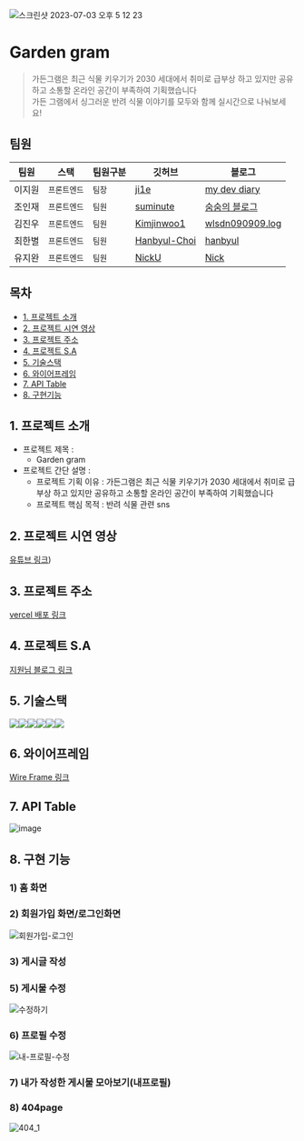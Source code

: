 
![스크린샷 2023-07-03 오후 5 12 23](https://github.com/garden-gram/FEgarden-gram/assets/108923582/6a00748f-d327-42f1-8d66-0a1d1da76335)

# Garden gram
>가든그램은 최근 식물 키우기가 2030 세대에서 취미로 급부상 하고 있지만 공유하고 소통할 온라인 공간이 부족하여 기획했습니다 <br/>
가든 그램에서 싱그러운 반려 식물 이야기를 모두와 함께 실시간으로 나눠보세요!


## 팀원

| 팀원   | 스택         | 팀원구분 | 깃허브                                          | 블로그                                            |
| ------ | ------------ | -------- | ----------------------------------------------- | ------------------------------------------------- |
| 이지원 | `프론트엔드` | `팀장`   | [ji1e](https://github.com/ji1e)   | [my dev diary](https://mydeveldiary.tistory.com/)      |
| 조인재 | `프론트엔드` | `팀원`     | [suminute](https://github.com/suminute)         | [숨숨의 블로그](https://sum-til.tistory.com/)     |
| 김진우 | `프론트엔드` | `팀원`     | [Kimjinwoo1](https://github.com/Kimjinwoo1)       | [wlsdn090909.log](https://velog.io/@wlsdn090909) |
| 최한별 | `프론트엔드` | `팀원`     | [Hanbyul-Choi](https://github.com/Hanbyul-Choi) | [hanbyul](https://velog.io/@hanbyul1025) |
| 유지완 | `프론트엔드` | `팀원`     | [NickU](https://github.com/NickYOOO)| [Nick](https://velog.io/@yjw0517) |


## 목차

- [1. 프로젝트 소개](#1-프로젝트-소개)
- [2. 프로젝트 시연 영상](#2-프로젝트-시연-영상)
- [3. 프로젝트 주소](#3-프로젝트-주소)
- [4. 프로젝트 S.A](#4-프로젝트-sa)
- [5. 기술스택](#5-기술스택)
- [6. 와이어프레임](#6-와이어프레임)
- [7. API Table](#7-api-table)
- [8. 구현기능](#8-구현-기능)

## 1. 프로젝트 소개

- 프로젝트 제목 :
  - Garden gram
- 프로젝트 간단 설명 :
  - 프로젝트 기획 이유 : 가든그램은 최근 식물 키우기가 2030 세대에서 취미로 급부상 하고 있지만 공유하고 소통할 온라인 공간이 부족하여 기획했습니다
  - 프로젝트 핵심 목적 : 반려 식물 관련 sns 


## 2. 프로젝트 시연 영상

[유튜브 링크](https://www.youtube.com/watch?v=ThqNb4lUYNQ))

## 3. 프로젝트 주소

[vercel 배포 링크](https://garden-gram.vercel.app/)

## 4. 프로젝트 S.A

[지원님 블로그 링크](https://mydeveldiary.tistory.com/entry/%1DNews-feed-Project-SA-%EC%9E%91%EC%84%B1)

## 5. 기술스택

<img src="https://img.shields.io/badge/react-61DAFB?style=for-the-badge&logo=react&logoColor=black"><img src="https://img.shields.io/badge/Creact React App-09D3AC?style=for-the-badge&logo=CreactReactApp&logoColor=white"><img src="https://img.shields.io/badge/redux-764ABC?style=for-the-badge&logo=Redux&logoColor=white"><img src="https://img.shields.io/badge/firebase-FFCA28?style=for-the-badge&logo=firebase&logoColor=white"><img src="https://img.shields.io/badge/github-181717?style=for-the-badge&logo=github&logoColor=white"><img src="https://img.shields.io/badge/git-F05032?style=for-the-badge&logo=git&logoColor=white">

## 6. 와이어프레임

[Wire Frame 링크](https://www.figma.com/file/cwsIPnzFcMO0nRkgvIoDPA/Garden-Gram?type=design&node-id=5%3A16&mode=design&t=ksj7SFv2SSY1JSI8-1)

## 7. API Table

![image](https://github.com/garden-gram/FEgarden-gram/assets/108923582/47dd8f33-67ea-47c7-958d-54ea5e05e34f)


## 8. 구현 기능

### 1) 홈 화면


### 2) 회원가입 화면/로그인화면
![회원가입-로그인](https://github.com/NickYOOO/create-a-blog/assets/108923582/3a7f2182-3f3d-45e5-bb56-487b55988fb7)

### 3) 게시글 작성


### 5) 게시물 수정
![수정하기](https://github.com/NickYOOO/create-a-blog/assets/108923582/966a9195-d9de-40df-b1b4-f492542ac06a)

### 6) 프로필 수정
![내-프로필-수정](https://github.com/NickYOOO/create-a-blog/assets/108923582/624e72e9-221c-4e0e-aba6-ca4f3ccf5e21)

### 7) 내가 작성한 게시물 모아보기(내프로필)


### 8) 404page
![404_1](https://github.com/NickYOOO/create-a-blog/assets/108923582/debbe516-bd86-4fef-974f-185ebcb0d148)
